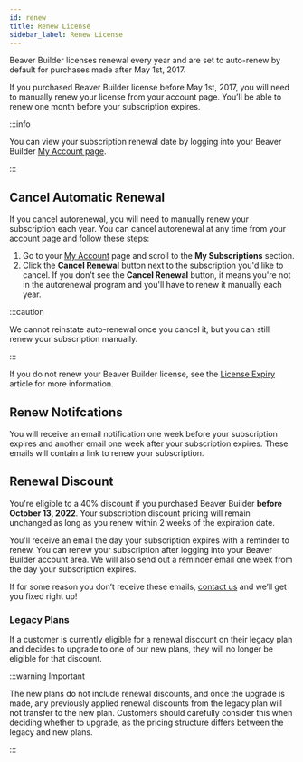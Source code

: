 ```yaml
---
id: renew
title: Renew License
sidebar_label: Renew License
---
```


Beaver Builder licenses renewal every year and are set to auto-renew by default for purchases made after May 1st, 2017.

If you purchased Beaver Builder license before May 1st, 2017, you will need to manually renew your license from your account page. You’ll be able to renew one month before your subscription expires.

:::info

You can view your subscription renewal date by logging into your Beaver Builder [My Account page](../index.md).

:::

## Cancel Automatic Renewal

If you cancel autorenewal, you will need to manually renew your subscription each year. You can cancel autorenewal at any time from your account page and follow these steps:

1. Go to your [My Account](https://www.wpbeaverbuilder.com/my-account/) page and scroll to the **My Subscriptions** section.
2. Click the **Cancel Renewal** button next to the subscription you'd like to cancel.
   If you don't see the **Cancel Renewal** button, it means you're not in the autorenewal program and you'll have to renew it manually each year.

:::caution

We cannot reinstate auto-renewal once you cancel it, but you can still renew your subscription manually.

:::

If you do not renew your Beaver Builder license, see the [License Expiry](expiry.md) article for more information.

## Renew Notifcations

You will receive an email notification one week before your subscription expires and another email one week after your subscription expires. These emails will contain a link to renew your subscription.

## Renewal Discount

You're eligible to a 40% discount if you purchased Beaver Builder **before October 13, 2022**. Your subscription discount pricing will remain unchanged as long as you renew within 2 weeks of the expiration date.

You'll receive an email the day your subscription expires with a reminder to renew. You can renew your subscription after logging into your Beaver Builder account area. We will also send out a reminder email one week from the day your subscription expires.

If for some reason you don’t receive these emails, [contact us](https://www.wpbeaverbuilder.com/contact/) and we’ll get you fixed right up!

### Legacy Plans

If a customer is currently eligible for a renewal discount on their legacy plan and decides to upgrade to one of our new plans, they will no longer be eligible for that discount.

:::warning Important

The new plans do not include renewal discounts, and once the upgrade is made, any previously applied renewal discounts from the legacy plan will not transfer to the new plan. Customers should carefully consider this when deciding whether to upgrade, as the pricing structure differs between the legacy and new plans.

:::
